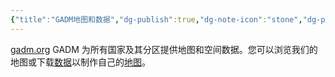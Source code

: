 ```yaml
---
{"title":"GADM地图和数据","dg-publish":true,"dg-note-icon":"stone","dg-path":"Major/Geography/Data/GADM地图和数据.md","permalink":"/Major/Geography/Data/GADM地图和数据/","dgPassFrontmatter":true,"noteIcon":"stone","created":"2024-07-04T13:45:17.000+08:00","updated":"2024-11-05T23:56:13.336+08:00"}
---
```


[gadm.org](https://gadm.org/index.html)
GADM 为所有国家及其分区提供地图和空间数据。您可以浏览我们的地图或下载[数据](https://gadm.org/data.html)以制作自己的[地图](https://gadm.org/maps.html)。
